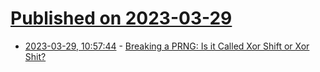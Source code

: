 # [Published on 2023-03-29](index.md)

* [2023-03-29, 10:57:44](https://lobste.rs/s/tti4gh/breaking_prng_is_it_called_xor_shift_xor) - [Breaking a PRNG: Is it Called Xor Shift or Xor Shit?](https://tobtu.com/blog/2023/3/breaking-xor-shift-prng/)
